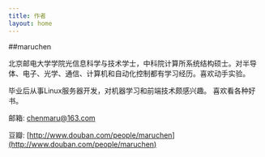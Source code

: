 ```yaml
---
title: 作者
layout: home
---
```

  
##maruchen

北京邮电大学学院光信息科学与技术学士，中科院计算所系统结构硕士。对半导体、电子、光学、通信、计算机和自动化控制都有学习经历。喜欢动手实验。

毕业后从事Linux服务器开发，对机器学习和前端技术颇感兴趣。 
喜欢看各种好书。


邮箱: [chenmaru@163.com](mailto:chenmaru@163.com)

豆瓣: [http://www.douban.com/people/maruchen](http://www.douban.com/people/maruchen)

